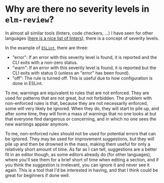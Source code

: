 # Why are there no severity levels in `elm-review`?

In almost all similar tools (linters, code checkers, ...) I have seen for other languages ([here is a nice list of linters](https://github.com/caramelomartins/awesome-linters)), there is a concept of severity levels.

In the example of [`ESLint`](https://eslint.org), there are three:
- "error": If an error with this severity level is found, it is reported and the CLI exits with a non-zero status.
- "warn": If an error with this severity level is found, it is reported but the CLI exits with status 0 (unless an "error" has been found).
- "off": The rule is turned off. This is useful due to how configuration is done in ESLint.

To me, warnings are equivalent to rules that are not enforced. They are used for patterns that are not great, but not forbidden. The problem with non-enforced rules is that, because they are not necessarily enforced, some will very likely be ignored. When they do, they will start to pile up, and after some time, they will form a mass of warnings that no one looks at but that everyone find dangerous or concerning, and in which no one sees the new warnings appear anymore.

To me, non-enforced rules should not be used for potential errors that can be ignored. They may be used for improvement suggestions, but they will pile up and then be drowned in the mass, making them useful for only a relatively short amount of time. As far as I can tell, suggestions are a better fit in an editor though, as some editors already do (for other languages), where you'll see them for a brief short of time when editing a section, and if you think the suggestion is irrelevant, you can ignore it and never see it again. This is a tool that I'd be interested in having, and that I think could be great for beginners if done well.
